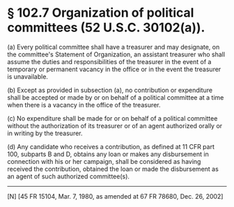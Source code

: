 # § 102.7   Organization of political committees (52 U.S.C. 30102(a)).

(a) Every political committee shall have a treasurer and may designate, on the committee's Statement of Organization, an assistant treasurer who shall assume the duties and responsibilities of the treasurer in the event of a temporary or permanent vacancy in the office or in the event the treasurer is unavailable.


(b) Except as provided in subsection (a), no contribution or expenditure shall be accepted or made by or on behalf of a political committee at a time when there is a vacancy in the office of the treasurer.


(c) No expenditure shall be made for or on behalf of a political committee without the authorization of its treasurer or of an agent authorized orally or in writing by the treasurer.


(d) Any candidate who receives a contribution, as defined at 11 CFR part 100, subparts B and D, obtains any loan or makes any disbursement in connection with his or her campaign, shall be considered as having received the contribution, obtained the loan or made the disbursement as an agent of such authorized committee(s).



---

[N] [45 FR 15104, Mar. 7, 1980, as amended at 67 FR 78680, Dec. 26, 2002]




